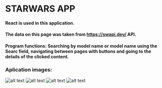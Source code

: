 # STARWARS APP

#### React is used in this application.
#### The data on this page was taken from https://swapi.dev/ API.
#### Program functions: Searching by model name or model name using the Searc field, navigating between pages with buttons and going to the details of the clicked content.

### Aplication images:
![alt text](public/sc1)
![alt text](public/sc2)
![alt text](public/sc3)
![alt text](public/sc4)
